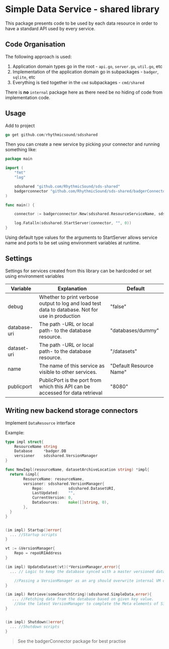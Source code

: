 # Simple Data Service - shared library

This package presents code to be used by each data resource in order to have a standard API used by every service.

## Code Organisation

The following approach is used: 

1. Application domain types go in the root - `api.go`, `server.go`, `util.go`, etc
1. Implementation of the application domain go in subpackages - `badger`, `sqlite`, etc
1. Everything is tied together in the `cmd` subpackages - `cmd/shared`

There is **no** `internal` package here as there need be no hiding of code from implementation code.

## Usage

Add to project
```go
go get github.com/rhythmicsound/sdsshared
 ```

Then you can create a new service by picking your connector and running something like: 
```go
package main

import (
	"fmt"
	"log"

	sdsshared "github.com/RhythmicSound/sds-shared"
	badgerconnector "github.com/RhythmicSound/sds-shared/badgerConnector"
)

func main() {

	connector := badgerconnector.New(sdsshared.ResourceServiceName, sdsshared.DatasetURI)

	log.Fatalln(sdsshared.StartServer(connector, "", 0))
}
```
Using default type values for the arguments to StartServer allows service name and ports to be set using environment variables at runtime.

## Settings
Settings for services created from this library can be hardcoded or set using environment variables

|Variable|Explanation|Default|
|-|-|-|
|debug|Whether to print verbose output to log and load test data to database. Not for use in production| "false" |
|database-uri| The path -URL or local path- to the database resource.| "databases/dummy" |
|dataset-uri|The path -URL or local path- to the database resource.|"/datasets"|
|name|The name of this service as visible to other services.|"Default Resource Name"|
|publicport|PublicPort is the port from which this API can be accessed for data retrieval|"8080"|

## Writing new backend storage connectors
Implement `DataResource` interface

Example:
```go
type impl struct{
	ResourceName string
	Database     *badger.DB
	versioner    sdsshared.VersionManager
}

func NewImpl(resourceName, datasetArchiveLocation string) *impl{
  return &impl{
    	ResourceName: resourceName,
		versioner: sdsshared.VersionManager{
			Repo:           sdsshared.DatasetURI,
			LastUpdated:    "",
			CurrentVersion: 0,
			DataSources:    make([]string, 0),
		},
  }
}
```

```go

(im impl) Startup()error{
  ... //Startup scripts
}
```

```go
vt := &VersionManager{
    Repo = repoURIAddress
}

(im impl) UpdateDataset(vt)(*VersionManager,error){
  ... // Logic to keep the database synced with a master versioned dataset archive somehwere

    //Passing a VersionManager as an arg should overwrite internal VM created in New. Must accept nil to use default
}
```

```go
(im impl) Retrieve(someSearchString)(sdsshared.SimpleData,error){
   ... //Fetching data from the database based on given key value. 
    //Use the latest VersionManager to complete the Meta elements of SimpleData response object
}
```

```go

(im impl) Shutdown()error{
  ... //Shutdown scripts
}
```

> See the badgerConnector package for best practise